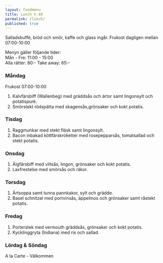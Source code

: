 ```yaml
---
layout: foodmenu
title: Lunch V.49
permalink: /lunch/
published: true
---
```

Salladsbuffé, bröd och smör, kaffe och glass ingår.
Frukost dagligen mellan 07:00-10:00

Menyn gäller följande tider:  
Mån - Fre: 11:00 - 15:00  
Alla rätter: 80:- Take away: 65:-

### Måndag
Frukost 07:00-10:00

1. Kalvfärsbiff (Wallenbeg) med gräddsås och ärtor samt lingonsylt och potatispurè.
2. Smörstekt rödspätta med skagensås,grönsaker och kokt potatis.

### Tisdag

1. Raggmunkar med stekt fläsk samt lingonsylt.
2. Bacon inbakad köttfärskroketter med rosepepparsås, tomatsallad och stekt potatis.

### Onsdag

1. Älgfärsbiff med viltsås, lingon, grönsaker och kokt potatis.
2. Laxfrestelse med smörsås och räkor.

### Torsdag

 1. Ärtsoppa samt tunna pannkakor, sylt och grädde.
 2. Basel schnitzel med portvinsås, äppelmos och grönsaker samt råstekt potatis.

### Fredag

1. Porterstek med vermouth gräddsås, grönsaker och kokt potatis.
2. Kycklinggryta (Indiana) med ris och sallad.

### Lördag & Söndag
A la Carte - Välkommen
